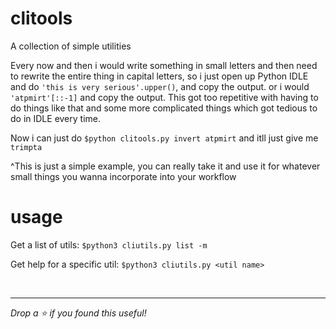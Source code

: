 # clitools
 A collection of simple utilities

Every now and then i would write something in small letters and then need to rewrite the entire thing in capital letters, so i just open up Python IDLE and do ```'this is very serious'.upper()```, and copy the output. or i would ```'atpmirt'[::-1]``` and copy the output. This got too repetitive with having to do things like that and some more complicated things which got tedious to do in IDLE every time.

Now i can just do ```$python clitools.py invert atpmirt``` and itll just give me ```trimpta```

^This is just a simple example, you can really take it and use it for whatever small things you wanna incorporate into your workflow

# usage
 Get a list of utils: ```$python3 cliutils.py list -m```
 
 Get help for a specific util: ```$python3 cliutils.py <util name>```


<br>

 <hr>
 
 _Drop a ⭐ if you found this useful!_
